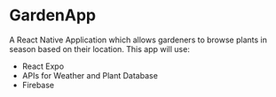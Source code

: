 # GardenApp
A React Native Application which allows gardeners to browse plants in season based on their location.
This app will use:
<ul>
  <li>React Expo</li>
  <li>APIs for Weather and Plant Database</li>
  <li>Firebase</li>
</ul>
